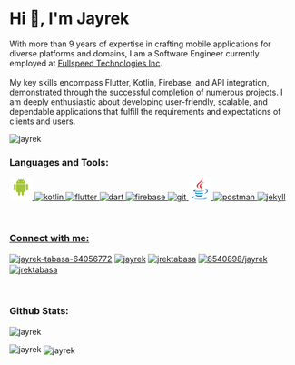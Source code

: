 <h1>Hi 👋, I'm Jayrek</h1>
<p>With more than 9 years of expertise in crafting mobile applications for diverse platforms and domains, I am a Software Engineer currently employed at <a href="https://www.fullspeedtechnologies.com/">Fullspeed Technologies Inc</a>. <br><br> My key skills encompass Flutter, Kotlin, Firebase, and API integration, demonstrated through the successful completion of numerous projects. I am deeply enthusiastic about developing user-friendly, scalable, and dependable applications that fulfill the requirements and expectations of clients and users.<br></p>

<p align="left"> <img src="https://komarev.com/ghpvc/?username=jayrek&label=Profile%20views&color=0e75b6&style=flat" alt="jayrek" /> </p>

<!-- <p align="left"> <a href="https://github.com/ryo-ma/github-profile-trophy"><img src="https://github-profile-trophy.vercel.app/?username=jayrek" alt="jayrek" /></a> </p>
-->


<h3 align="left">Languages and Tools:</h3>
<p align="left"> <a href="https://developer.android.com" target="_blank" rel="noreferrer"> <img src="https://raw.githubusercontent.com/devicons/devicon/master/icons/android/android-original-wordmark.svg" alt="android" width="40" height="40"/> <a href="https://kotlinlang.org" target="_blank" rel="noreferrer"> <img src="https://www.vectorlogo.zone/logos/kotlinlang/kotlinlang-icon.svg" alt="kotlin" width="40" height="40"/> </a> </a> <a href="https://flutter.dev" target="_blank" rel="noreferrer"> <img src="https://www.vectorlogo.zone/logos/flutterio/flutterio-icon.svg" alt="flutter" width="40" height="40"/> </a> <a href="https://dart.dev" target="_blank" rel="noreferrer"> <img src="https://www.vectorlogo.zone/logos/dartlang/dartlang-icon.svg" alt="dart" width="40" height="40"/> </a> <a href="https://firebase.google.com/" target="_blank" rel="noreferrer"> <img src="https://www.vectorlogo.zone/logos/firebase/firebase-icon.svg" alt="firebase" width="40" height="40"/> </a> <a href="https://git-scm.com/" target="_blank" rel="noreferrer"> <img src="https://www.vectorlogo.zone/logos/git-scm/git-scm-icon.svg" alt="git" width="40" height="40"/> </a> <a href="https://www.java.com" target="_blank" rel="noreferrer"> <img src="https://raw.githubusercontent.com/devicons/devicon/master/icons/java/java-original.svg" alt="java" width="40" height="40"/> <a href="https://postman.com" target="_blank" rel="noreferrer"> <img src="https://www.vectorlogo.zone/logos/getpostman/getpostman-icon.svg" alt="postman" width="40" height="40"/> </a> <a href="https://jekyllrb.com/" target="_blank" rel="noreferrer"> <img src="https://www.vectorlogo.zone/logos/jekyllrb/jekyllrb-icon.svg" alt="jekyll" width="40" height="40"/>
</p><br>

<h3 align="left">Connect with me:</h3>
<p align="left">
<a href="https://linkedin.com/in/jayrek-tabasa-64056772" target="blank"><img align="center" src="https://raw.githubusercontent.com/rahuldkjain/github-profile-readme-generator/master/src/images/icons/Social/linked-in-alt.svg" alt="jayrek-tabasa-64056772" height="30" width="45" /></a>
<a href="https://fb.com/jayrek" target="blank"><img align="center" src="https://raw.githubusercontent.com/rahuldkjain/github-profile-readme-generator/master/src/images/icons/Social/facebook.svg" alt="jayrek" height="30" width="45" /></a>
<a href="https://twitter.com/jrektabasa" target="blank"><img align="center" src="https://raw.githubusercontent.com/rahuldkjain/github-profile-readme-generator/master/src/images/icons/Social/twitter.svg" alt="jrektabasa" height="30" width="45" /></a>
<a href="https://stackoverflow.com/users/8540898/jayrek" target="blank"><img align="center" src="https://raw.githubusercontent.com/rahuldkjain/github-profile-readme-generator/master/src/images/icons/Social/stack-overflow.svg" alt="8540898/jayrek" height="30" width="45" /></a>
<a href="https://instagram.com/jrektabasa" target="blank"><img align="center" src="https://raw.githubusercontent.com/rahuldkjain/github-profile-readme-generator/master/src/images/icons/Social/instagram.svg" alt="jrektabasa" height="30" width="45" /></a>
</p><br>

<h3 align="left">Github Stats:</h3>
<p><img align="center" src="https://github-readme-streak-stats.herokuapp.com/?user=jayrek&" alt="jayrek" /></p>

<p><img align="left" src="https://github-readme-stats.vercel.app/api/top-langs?username=jayrek&show_icons=true&locale=en&layout=compact" alt="jayrek" /></p>


<p>&nbsp;<img align="center" src="https://github-readme-stats.vercel.app/api?username=jayrek&show_icons=true&locale=en" alt="jayrek" /></p>
